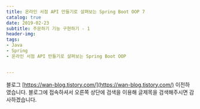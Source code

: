 ```yaml
---
title: 온라인 서점 API 만들기로 살펴보는 Spring Boot OOP 7
catalog: true
date: 2019-02-23
subtitle: 주문하기 기능 구현하기 - 1
header-img:
tags:
- Java
- Spring
- 온라인 서점 API 만들기로 살펴보는 Spring Boot OOP


---
```


블로그 [https://wan-blog.tistory.com/](https://wan-blog.tistory.com/) 이전하였습니다. 블로그에 접속하셔서 오른쪽 상단에 검색을 이용해 글제목을 검색해주시면 감사하겠습니다.

